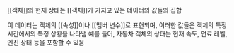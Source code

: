 [[객체]]의 현재 상태는 [[객체]]가 가지고 있는 데이터의 값들의 집합

이 데이터는 객체의 [[속성]]이나 [[멤버 변수]]로 표현되며, 이러한 값들은 객체의 특정 시간에서의 특정 상황을 나타냄
예를 들어, 자동차 객체의 상태는 현재 속도, 연료 레벨, 엔진 상태 등을 포함할 수 있음